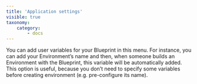 ```yaml
---
title: 'Application settings'
visible: true
taxonomy:
    category:
        - docs
---
```


You can add user variables for your Blueprint in this menu. For instance, you can add your Environment’s name and then, when someone builds an Environment with the Blueprint, this variable will be automatically added. This option is useful, because you don’t need to specify some variables before creating environment (e.g. pre-configure its name).